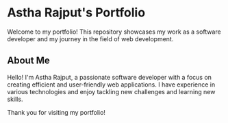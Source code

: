 # Astha Rajput's Portfolio

Welcome to my portfolio! This repository showcases my work as a software developer and my journey in the field of web development.

## About Me

Hello! I'm Astha Rajput, a passionate software developer with a focus on creating efficient and user-friendly web applications. I have experience in various technologies and enjoy tackling new challenges and learning new skills.

Thank you for visiting my portfolio!

